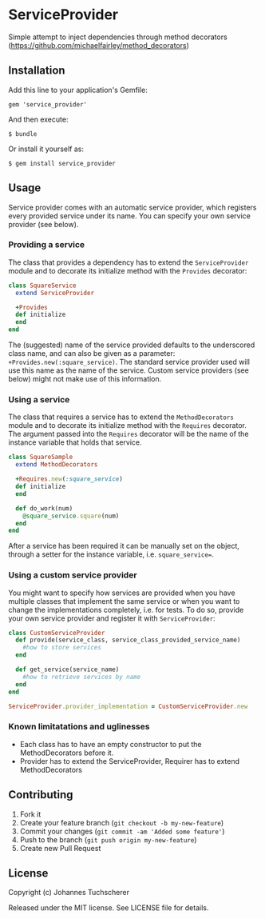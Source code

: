 # ServiceProvider

Simple attempt to inject dependencies through method decorators (https://github.com/michaelfairley/method_decorators)

## Installation

Add this line to your application's Gemfile:

    gem 'service_provider'

And then execute:

    $ bundle

Or install it yourself as:

    $ gem install service_provider

## Usage
Service provider comes with an automatic service provider, which registers every provided service under its name. You can specify your own service provider (see below).

### Providing a service
The class that provides a dependency has to extend the `ServiceProvider` module and to decorate its initialize method with the `Provides` decorator:

```ruby
class SquareService
  extend ServiceProvider

  +Provides
  def initialize
  end
end  
```
The (suggested) name of the service provided defaults to the underscored class name, and can also be given as a parameter: `+Provides.new(:square_service)`. The standard service provider used will use this name as the name of the service. Custom service providers (see below) might not make use of this information.

### Using a service
The class that requires a service has to extend the `MethodDecorators` module and to decorate its initialize method with the `Requires` decorator. The argument passed into the `Requires` decorator will be the name of the instance variable that holds that service.

```ruby
class SquareSample
  extend MethodDecorators

  +Requires.new(:square_service)
  def initialize
  end

  def do_work(num)
    @square_service.square(num)
  end
end
``` 

After a service has been required it can be manually set on the object, through a setter for the instance variable, i.e. `square_service=`.

### Using a custom service provider
You might want to specify how services are provided when you have multiple classes that implement the same service or when you want to change the implementations completely, i.e. for tests. To do so, provide your own service provider and register it with `ServiceProvider`:

```ruby
class CustomServiceProvider
  def provide(service_class, service_class_provided_service_name)
    #how to store services
  end

  def get_service(service_name)
    #how to retrieve services by name
  end
end

ServiceProvider.provider_implementation = CustomServiceProvider.new
```

### Known limitatations and uglinesses
- Each class has to have an empty constructor to put the MethodDecorators before it.
- Provider has to extend the ServiceProvider, Requirer has to extend MethodDecorators

## Contributing

1. Fork it
2. Create your feature branch (`git checkout -b my-new-feature`)
3. Commit your changes (`git commit -am 'Added some feature'`)
4. Push to the branch (`git push origin my-new-feature`)
5. Create new Pull Request

## License

Copyright (c) Johannes Tuchscherer

Released under the MIT license. See LICENSE file for details.